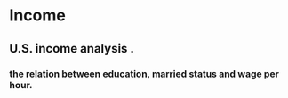 # Income
## U.S. income analysis .
### the relation between education, married status and wage per hour.
